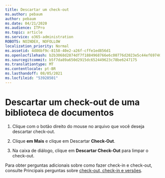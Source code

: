 ```yaml
---
title: Descartar um check-out
ms.author: pebaum
author: pebaum
ms.date: 04/21/2020
ms.audience: ITPro
ms.topic: article
ms.service: o365-administration
ROBOTS: NOINDEX, NOFOLLOW
localization_priority: Normal
ms.assetid: 4d86bf9c-8158-40e2-a26f-cffe1ed856d1
ms.openlocfilehash: b2b3068d2874df7f1884968766e6c00776d2023e5c44ef697401485b57f9fadf
ms.sourcegitcommit: b5f7da89a650d2915dc652449623c78be6247175
ms.translationtype: MT
ms.contentlocale: pt-BR
ms.lasthandoff: 08/05/2021
ms.locfileid: "53928501"
---
```

# <a name="discard-a-check-out-from-a-document-library"></a>Descartar um check-out de uma biblioteca de documentos

1. Clique com o botão direito do mouse no arquivo que você deseja descartar check-out.
    
2. Clique **em Mais** e clique em Descartar **Check-Out**. 
    
3. Na caixa de diálogo, clique em **Descartar Check-Out** para limpar o check-out. 
    
Para obter perguntas adicionais sobre como fazer check-in e check-out, consulte Principais perguntas sobre [check-out, check-in e versões](https://go.microsoft.com/fwlink/?linkid=2018786).
  

